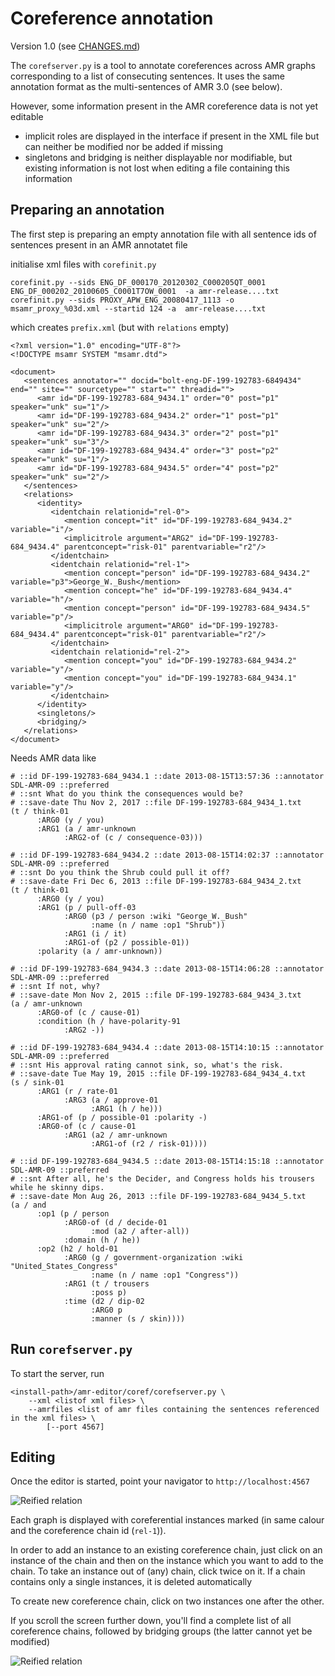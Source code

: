 # Coreference annotation

Version 1.0 (see [CHANGES.md](CHANGES.md))

The `corefserver.py` is a tool to annotate coreferences across AMR graphs corresponding to a list of consecuting sentences.
It uses the same annotation format as the multi-sentences of  AMR 3.0 (see below).

However, some information present in the AMR coreference data is not yet editable

* implicit roles are displayed in the interface if present in the XML file but can neither be modified nor be added if missing
* singletons and bridging is neither displayable nor modifiable, but existing information is not lost when editing a file containing this information

## Preparing an annotation

The first step is preparing an empty annotation file with all sentence ids of sentences present in an AMR annotatet file

initialise xml files with `corefinit.py` 

```
corefinit.py --sids ENG_DF_000170_20120302_C000205QT_0001 ENG_DF_000202_20100605_C0001T7OW_0001  -a amr-release....txt
corefinit.py --sids PROXY_APW_ENG_20080417_1113 -o msamr_proxy_%03d.xml --startid 124 -a  amr-release....txt
```

which creates `prefix.xml` (but with `relations` empty)

```
<?xml version="1.0" encoding="UTF-8"?>
<!DOCTYPE msamr SYSTEM "msamr.dtd">

<document>
   <sentences annotator="" docid="bolt-eng-DF-199-192783-6849434" end="" site="" sourcetype="" start="" threadid="">
      <amr id="DF-199-192783-684_9434.1" order="0" post="p1" speaker="unk" su="1"/>
      <amr id="DF-199-192783-684_9434.2" order="1" post="p1" speaker="unk" su="2"/>
      <amr id="DF-199-192783-684_9434.3" order="2" post="p1" speaker="unk" su="3"/>
      <amr id="DF-199-192783-684_9434.4" order="3" post="p2" speaker="unk" su="1"/>
      <amr id="DF-199-192783-684_9434.5" order="4" post="p2" speaker="unk" su="2"/>
   </sentences>
   <relations>
      <identity>
         <identchain relationid="rel-0">
            <mention concept="it" id="DF-199-192783-684_9434.2" variable="i"/>
            <implicitrole argument="ARG2" id="DF-199-192783-684_9434.4" parentconcept="risk-01" parentvariable="r2"/>
         </identchain>
         <identchain relationid="rel-1">
            <mention concept="person" id="DF-199-192783-684_9434.2" variable="p3">George_W._Bush</mention>
            <mention concept="he" id="DF-199-192783-684_9434.4" variable="h"/>
            <mention concept="person" id="DF-199-192783-684_9434.5" variable="p"/>
            <implicitrole argument="ARG0" id="DF-199-192783-684_9434.4" parentconcept="risk-01" parentvariable="r2"/>
         </identchain>
         <identchain relationid="rel-2">
            <mention concept="you" id="DF-199-192783-684_9434.2" variable="y"/>
            <mention concept="you" id="DF-199-192783-684_9434.1" variable="y"/>
         </identchain>
      </identity>
      <singletons/>
      <bridging/>
   </relations>
</document>
```

Needs AMR data like
```
# ::id DF-199-192783-684_9434.1 ::date 2013-08-15T13:57:36 ::annotator SDL-AMR-09 ::preferred
# ::snt What do you think the consequences would be?
# ::save-date Thu Nov 2, 2017 ::file DF-199-192783-684_9434_1.txt
(t / think-01
      :ARG0 (y / you)
      :ARG1 (a / amr-unknown
            :ARG2-of (c / consequence-03)))

# ::id DF-199-192783-684_9434.2 ::date 2013-08-15T14:02:37 ::annotator SDL-AMR-09 ::preferred
# ::snt Do you think the Shrub could pull it off?
# ::save-date Fri Dec 6, 2013 ::file DF-199-192783-684_9434_2.txt
(t / think-01
      :ARG0 (y / you)
      :ARG1 (p / pull-off-03
            :ARG0 (p3 / person :wiki "George_W._Bush"
                  :name (n / name :op1 "Shrub"))
            :ARG1 (i / it)
            :ARG1-of (p2 / possible-01))
      :polarity (a / amr-unknown))

# ::id DF-199-192783-684_9434.3 ::date 2013-08-15T14:06:28 ::annotator SDL-AMR-09 ::preferred
# ::snt If not, why?
# ::save-date Mon Nov 2, 2015 ::file DF-199-192783-684_9434_3.txt
(a / amr-unknown
      :ARG0-of (c / cause-01)
      :condition (h / have-polarity-91
            :ARG2 -))

# ::id DF-199-192783-684_9434.4 ::date 2013-08-15T14:10:15 ::annotator SDL-AMR-09 ::preferred
# ::snt His approval rating cannot sink, so, what's the risk.
# ::save-date Tue May 19, 2015 ::file DF-199-192783-684_9434_4.txt
(s / sink-01
      :ARG1 (r / rate-01
            :ARG3 (a / approve-01
                  :ARG1 (h / he)))
      :ARG1-of (p / possible-01 :polarity -)
      :ARG0-of (c / cause-01
            :ARG1 (a2 / amr-unknown
                  :ARG1-of (r2 / risk-01))))

# ::id DF-199-192783-684_9434.5 ::date 2013-08-15T14:15:18 ::annotator SDL-AMR-09 ::preferred
# ::snt After all, he's the Decider, and Congress holds his trousers while he skinny dips.
# ::save-date Mon Aug 26, 2013 ::file DF-199-192783-684_9434_5.txt
(a / and
      :op1 (p / person
            :ARG0-of (d / decide-01
                  :mod (a2 / after-all))
            :domain (h / he))
      :op2 (h2 / hold-01
            :ARG0 (g / government-organization :wiki "United_States_Congress"
                  :name (n / name :op1 "Congress"))
            :ARG1 (t / trousers
                  :poss p)
            :time (d2 / dip-02
                  :ARG0 p
                  :manner (s / skin))))
```

## Run `corefserver.py`

To start the server, run 

```
<install-path>/amr-editor/coref/corefserver.py \
	--xml <listof xml files> \
	--amrfiles <list of amr files containing the sentences referenced in the xml files> \
        [--port 4567]
```


## Editing

Once the editor is started, point your navigator to `http://localhost:4567`

![Reified relation ](../doc/coref-main.png)

Each graph is displayed with coreferential instances marked (in same calour and the coreference chain id (`rel-1`)).

In order to add an instance to an existing coreference chain, just click on an instance of the chain and then on the instance which you want to add to the chain. To take an instance out of (any) chain, click twice on it. If a chain contains only a single instances, it is deleted automatically

To create new coreference chain, click on two instances one after the other.


If you scroll the screen further down, you'll find a complete list of all
coreference chains, followed by bridging groups (the latter cannot yet be modified)

![Reified relation ](../doc/coref-lists.png)


